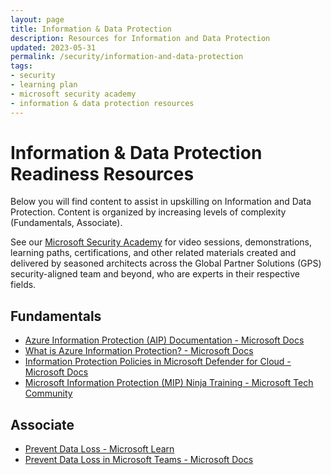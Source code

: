 ```yaml
---
layout: page
title: Information & Data Protection
description: Resources for Information and Data Protection
updated: 2023-05-31
permalink: /security/information-and-data-protection
tags:
- security
- learning plan
- microsoft security academy
- information & data protection resources
---
```


# Information & Data Protection Readiness Resources
Below you will find content to assist in upskilling on Information and Data Protection. Content is organized by increasing levels of complexity (Fundamentals, Associate).

See our [Microsoft Security Academy](https://microsoft.github.io/PartnerResources/skilling/microsoft-security-academy) for video sessions, demonstrations, learning paths, certifications, and other related materials created and delivered by seasoned architects across the Global Partner Solutions (GPS) security-aligned team and beyond, who are experts in their respective fields.

## Fundamentals
* [Azure Information Protection (AIP) Documentation - Microsoft Docs](https://learn.microsoft.com/en-us/azure/information-protection/)
* [What is Azure Information Protection? - Microsoft Docs](https://docs.microsoft.com/en-us/azure/information-protection/what-is-information-protection)
* [Information Protection Policies in Microsoft Defender for Cloud - Microsoft Docs](https://learn.microsoft.com/en-us/defender-cloud-apps/policies-information-protection)
* [Microsoft Information Protection (MIP) Ninja Training - Microsoft Tech Community](https://techcommunity.microsoft.com/t5/security-compliance-and-identity/the-microsoft-information-protection-mip-ninja-training-is-here/ba-p/2887478?WT.mc_id=m365-0000-rotrent)

## Associate
* [Prevent Data Loss - Microsoft Learn](https://docs.microsoft.com/en-us/learn/modules/m365-security-data-loss/)
* [Prevent Data Loss in Microsoft Teams - Microsoft Docs](https://docs.microsoft.com/en-us/microsoft-365/compliance/dlp-microsoft-teams?view=o365-worldwide)